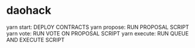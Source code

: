 # daohack

yarn start: DEPLOY CONTRACTS
yarn propose: RUN PROPOSAL SCRIPT
yarn vote: RUN VOTE ON PROPOSAL SCRIPT
yarn execute: RUN QUEUE AND EXECUTE SCRIPT
